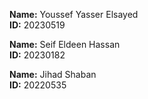 **Name:** Youssef Yasser Elsayed  
**ID:** 20230519  

**Name:** Seif Eldeen Hassan  
**ID:** 20230182  

**Name:** Jihad Shaban  
**ID:** 20220535  
